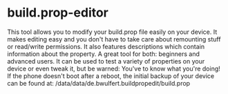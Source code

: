 build.prop-editor
=================

This tool allows you to modify your build.prop file easily on your device. It makes editing easy and you don't have to take care about remounting stuff or read/write permissions. It also features descriptions which contain information about the property. A great tool for both: beginners and advanced users. It can be used to test a variety of properties on your device or even tweak it, but be warned: You've to know what you're doing! If the phone doesn't boot after a reboot, the initial backup of your device can be found at: /data/data/de.bwulfert.buildpropedit/build.prop